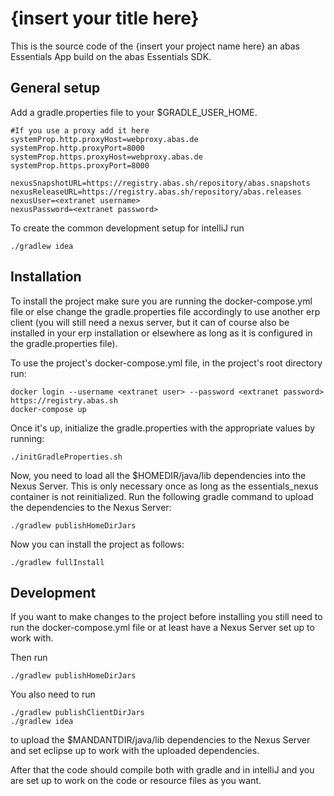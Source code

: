 # {insert your title here}
This is the source code of the {insert your project name here} an abas Essentials App build on the abas Essentials SDK.

## General setup
Add a gradle.properties file to your $GRADLE_USER_HOME.

```
#If you use a proxy add it here
systemProp.http.proxyHost=webproxy.abas.de
systemProp.http.proxyPort=8000
systemProp.https.proxyHost=webproxy.abas.de
systemProp.https.proxyPort=8000

nexusSnapshotURL=https://registry.abas.sh/repository/abas.snapshots
nexusReleaseURL=https://registry.abas.sh/repository/abas.releases
nexusUser=<extranet username>
nexusPassword=<extranet password>
```

To create the common development setup for intelliJ run
```shell
./gradlew idea
```

## Installation
To install the project make sure you are running the docker-compose.yml file or else change the gradle.properties file accordingly to use another erp client (you will still need a nexus server, but it can of course also be installed in your erp installation or elsewhere as long as it is configured in the gradle.properties file).

To use the project's docker-compose.yml file, in the project's root directory run:
```shell
docker login --username <extranet user> --password <extranet password> https://registry.abas.sh
docker-compose up
```

Once it's up, initialize the gradle.properties with the appropriate values by running:
```shell
./initGradleProperties.sh
```

Now, you need to load all the $HOMEDIR/java/lib dependencies into the Nexus Server. This is only necessary once as long as the essentials_nexus container is not reinitialized. Run the following gradle command to upload the dependencies to the Nexus Server:
```shell
./gradlew publishHomeDirJars
```

Now you can install the project as follows:
```shell
./gradlew fullInstall
```
## Development
If you want to make changes to the project before installing you still need to run the docker-compose.yml file or at least have a Nexus Server set up to work with.

Then run
```shell
./gradlew publishHomeDirJars
```

You also need to run
```shell
./gradlew publishClientDirJars
./gradlew idea
```
to upload the $MANDANTDIR/java/lib dependencies to the Nexus Server and set eclipse up to work with the uploaded dependencies.

After that the code should compile both with gradle and in intelliJ and you are set up to work on the code or resource files as you want.
